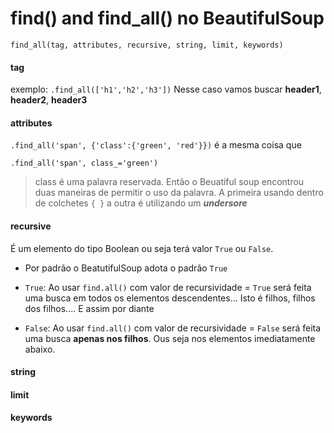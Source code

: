 # find() and find_all() no BeautifulSoup

```find_all(tag, attributes, recursive, string, limit, keywords)```

#### tag
exemplo: 
```.find_all(['h1','h2','h3'])```
Nesse caso vamos buscar __header1__, __header2__, __header3__

#### attributes
```.find_all('span', {'class':{'green', 'red'}})```
é a mesma coisa que

```.find_all('span', class_='green')```
> class é uma palavra reservada.  Então o Beuatiful soup encontrou duas maneiras de permitir o uso da palavra. A primeira usando dentro de colchetes 
```{ }``` a outra é utilizando um *__undersore__*

#### recursive
É um elemento do tipo Boolean ou seja terá valor ```True``` ou ```False```.
- Por padrão o BeatutifulSoup adota o padrão ```True```

- ```True```: Ao usar ```find.all()``` com valor de recursividade = ```True``` será feita uma busca em todos os elementos descendentes...  Isto é filhos, filhos dos filhos.... E assim por diante
- ```False```: Ao usar ```find.all()``` com valor de recursividade = ```False``` será feita uma busca __apenas nos filhos__. Ous seja nos elementos imediatamente abaixo. 


#### string

#### limit

#### keywords

